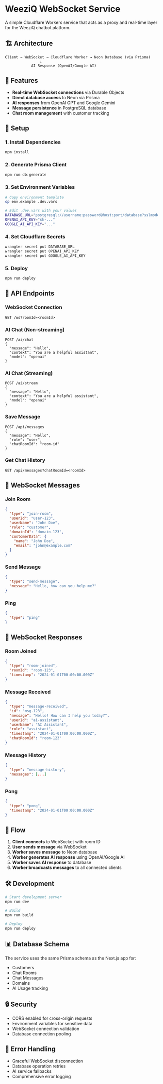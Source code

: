 # WeeziQ WebSocket Service

A simple Cloudflare Workers service that acts as a proxy and real-time layer for the WeeziQ chatbot platform.

## 🏗️ Architecture

```
Client → WebSocket → Cloudflare Worker → Neon Database (via Prisma)
                ↓
            AI Response (OpenAI/Google AI)
```

## 🚀 Features

- **Real-time WebSocket connections** via Durable Objects
- **Direct database access** to Neon via Prisma
- **AI responses** from OpenAI GPT and Google Gemini
- **Message persistence** in PostgreSQL database
- **Chat room management** with customer tracking

## 🔧 Setup

### 1. Install Dependencies

```bash
npm install
```

### 2. Generate Prisma Client

```bash
npm run db:generate
```

### 3. Set Environment Variables

```bash
# Copy environment template
cp env.example .dev.vars

# Edit .dev.vars with your values
DATABASE_URL="postgresql://username:password@host:port/database?sslmode=require"
OPENAI_API_KEY="sk-..."
GOOGLE_AI_API_KEY="..."
```

### 4. Set Cloudflare Secrets

```bash
wrangler secret put DATABASE_URL
wrangler secret put OPENAI_API_KEY
wrangler secret put GOOGLE_AI_API_KEY
```

### 5. Deploy

```bash
npm run deploy
```

## 📡 API Endpoints

### WebSocket Connection

```
GET /ws?roomId=<roomId>
```

### AI Chat (Non-streaming)

```
POST /ai/chat
{
  "message": "Hello",
  "context": "You are a helpful assistant",
  "model": "openai"
}
```

### AI Chat (Streaming)

```
POST /ai/stream
{
  "message": "Hello",
  "context": "You are a helpful assistant",
  "model": "openai"
}
```

### Save Message

```
POST /api/messages
{
  "message": "Hello",
  "role": "user",
  "chatRoomId": "room-id"
}
```

### Get Chat History

```
GET /api/messages?chatRoomId=<roomId>
```

## 💬 WebSocket Messages

### Join Room

```json
{
  "type": "join-room",
  "userId": "user-123",
  "userName": "John Doe",
  "role": "customer",
  "domainId": "domain-123",
  "customerData": {
    "name": "John Doe",
    "email": "john@example.com"
  }
}
```

### Send Message

```json
{
  "type": "send-message",
  "message": "Hello, how can you help me?"
}
```

### Ping

```json
{
  "type": "ping"
}
```

## 📨 WebSocket Responses

### Room Joined

```json
{
  "type": "room-joined",
  "roomId": "room-123",
  "timestamp": "2024-01-01T00:00:00.000Z"
}
```

### Message Received

```json
{
  "type": "message-received",
  "id": "msg-123",
  "message": "Hello! How can I help you today?",
  "userId": "ai-assistant",
  "userName": "AI Assistant",
  "role": "assistant",
  "timestamp": "2024-01-01T00:00:00.000Z",
  "chatRoomId": "room-123"
}
```

### Message History

```json
{
  "type": "message-history",
  "messages": [...]
}
```

### Pong

```json
{
  "type": "pong",
  "timestamp": "2024-01-01T00:00:00.000Z"
}
```

## 🔄 Flow

1. **Client connects** to WebSocket with room ID
2. **User sends message** via WebSocket
3. **Worker saves message** to Neon database
4. **Worker generates AI response** using OpenAI/Google AI
5. **Worker saves AI response** to database
6. **Worker broadcasts messages** to all connected clients

## 🛠️ Development

```bash
# Start development server
npm run dev

# Build
npm run build

# Deploy
npm run deploy
```

## 📊 Database Schema

The service uses the same Prisma schema as the Next.js app for:

- Customers
- Chat Rooms
- Chat Messages
- Domains
- AI Usage tracking

## 🔒 Security

- CORS enabled for cross-origin requests
- Environment variables for sensitive data
- WebSocket connection validation
- Database connection pooling

## 🚨 Error Handling

- Graceful WebSocket disconnection
- Database operation retries
- AI service fallbacks
- Comprehensive error logging
